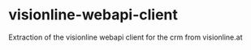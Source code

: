 visionline-webapi-client
========================

Extraction of the visionline webapi client for the crm from visionline.at
